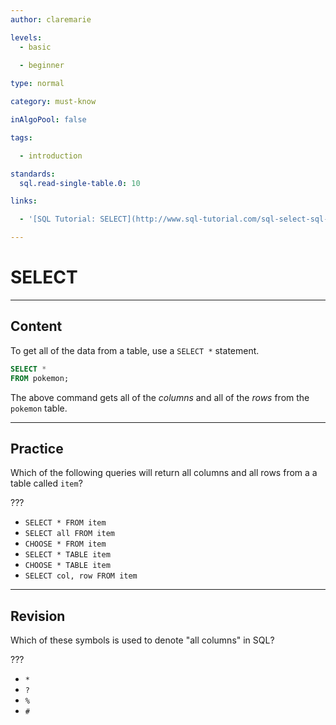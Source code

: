 ```yaml
---
author: claremarie

levels:
  - basic
  
  - beginner

type: normal

category: must-know

inAlgoPool: false

tags:

  - introduction

standards:
  sql.read-single-table.0: 10

links:

  - '[SQL Tutorial: SELECT](http://www.sql-tutorial.com/sql-select-sql-tutorial/){website}'

---
```


# SELECT

---
## Content

To get all of the data from a table, use a `SELECT *` statement.

```sql
SELECT *
FROM pokemon;
```

The above command gets all of the *columns* and all of the *rows* from the `pokemon` table.


---
## Practice

Which of the following queries will return all columns and all rows from a a table called `item`?

???

* `SELECT * FROM item`
* `SELECT all FROM item`
* `CHOOSE * FROM item`
* `SELECT * TABLE item`
* `CHOOSE * TABLE item`
* `SELECT col, row FROM item`

---
## Revision

Which of these symbols is used to denote "all columns" in SQL?

???

* `*`
* `?`
* `%`
* `#`
 
 

